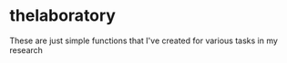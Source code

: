 # thelaboratory

These are just simple functions that I've created for various tasks in my research
